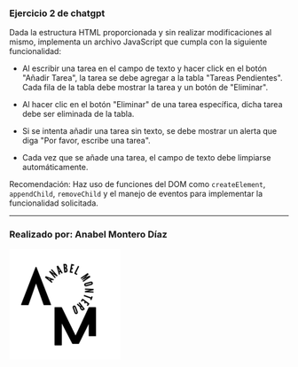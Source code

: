 ### Ejercicio 2 de chatgpt

Dada la estructura HTML proporcionada y sin realizar modificaciones al mismo, implementa un archivo JavaScript que cumpla con la siguiente funcionalidad:

- Al escribir una tarea en el campo de texto y hacer click en el botón "Añadir Tarea", la tarea se debe agregar a la tabla "Tareas Pendientes". Cada fila de la tabla debe mostrar la tarea y un botón de "Eliminar".

- Al hacer clic en el botón "Eliminar" de una tarea específica, dicha tarea debe ser eliminada de la tabla.

- Si se intenta añadir una tarea sin texto, se debe mostrar un alerta que diga "Por favor, escribe una tarea".

- Cada vez que se añade una tarea, el campo de texto debe limpiarse automáticamente.

Recomendación: Haz uso de funciones del DOM como `createElement`, `appendChild`, `removeChild` y el manejo de eventos para implementar la funcionalidad solicitada.


---
### Realizado por: Anabel Montero Díaz

![Imagen no encontrada](imagenes/logoModificadoAnabel.png)